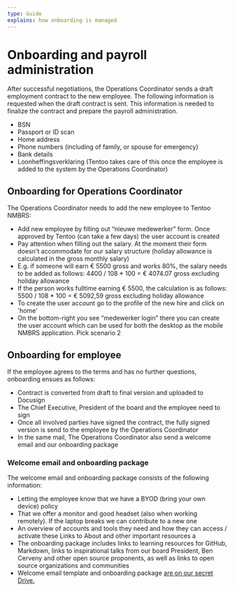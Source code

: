 ```yaml
---
type: Guide
explains: how onboarding is managed
---
```


# Onboarding and payroll administration

After successful negotiations, the Operations Coordinator sends a draft employment contract to the new employee. The following information is requested when the draft contract is sent. This information is needed to finalize the contract and prepare the payroll administration.

* BSN
* Passport or ID scan
* Home address
* Phone numbers (including of family, or spouse for emergency)
* Bank details
* Loonheffingsverklaring (Tentoo takes care of this once the employee is added to the system by the Operations Coordinator)

## Onboarding for Operations Coordinator

The Operations Coordinator needs to add the new employee to Tentoo NMBRS:

* Add new employee by filling out “nieuwe medewerker” form. Once approved by Tentoo (can take a few days) the user account is created
* Pay attention when filling out the salary. At the moment their form doesn't accommodate for our salary structure (holiday allowance is calculated in the gross monthly salary)
* E.g. if someone will earn € 5500 gross and works 80%, the salary needs to be added as follows: 4400 / 108 * 100 = € 4074.07 gross excluding holiday allowance
* If the person works fulltime earning € 5500, the calculation is as follows: 5500 / 108 * 100 = € 5092,59 gross excluding holiday allowance
* To create the user account go to the profile of the new hire and click on 'home'
* On the bottom-right you see “medewerker login” there you can create the user account which can be used for both the desktop as the mobile NMBRS application. Pick scenario 2

## Onboarding for employee

If the employee agrees to the terms and has no further questions, onboarding ensues as follows:

* Contract is converted from draft to final version and uploaded to Docusign
* The Chief Executive, President of the board and the employee need to sign
* Once all involved parties have signed the contract, the fully signed version is send to the employee by the Operations Coordinator
* In the same mail, The Operations Coordinator also send a welcome email and our onboarding package

### Welcome email and onboarding package

The welcome email and onboarding package consists of the following information:

* Letting the employee know that we have a BYOD (bring your own device) policy
* That we offer a monitor and good headset (also when working remotely). If the laptop breaks we can contribute to a new one
* An overview of accounts and tools they need and how they can access / activate these Links to About and other important resources a
* The onboarding package includes links to learning resources for GitHub, Markdown, links to inspirational talks from our board President, Ben Cerveny and other open source proponents, as well as links to open source organizations and communities
* Welcome email template and onboarding package [are on our secret Drive.](https://drive.google.com/drive/folders/1KqeG3KxibxmbkhQl5yKUdsmTtMMnwlqB)
